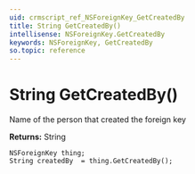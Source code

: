 ```yaml
---
uid: crmscript_ref_NSForeignKey_GetCreatedBy
title: String GetCreatedBy()
intellisense: NSForeignKey.GetCreatedBy
keywords: NSForeignKey, GetCreatedBy
so.topic: reference
---
```


# String GetCreatedBy()

Name of the person that created the foreign key

**Returns:** String

```crmscript
NSForeignKey thing;
String createdBy  = thing.GetCreatedBy();
```

